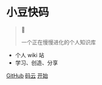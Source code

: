 # 小豆快码

> 💪
>
> 一个正在慢慢进化的个人知识库

- 个人 wiki 站
- 学习、创造、分享

[GitHub](https://github.com/yingzheng918)
[码云](https://gitee.com/yingzheng918)
[开始](/README.md)
